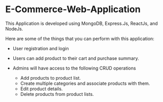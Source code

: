 # E-Commerce-Web-Application

This Application is developed using MongoDB, Express.Js, ReactJs, and NodeJs. 

Here are some of the things that you can perform with this application:

* User registration and login

* Users can add product to their cart and purchase summary.
* Admins will have access to the following CRUD operations
    * Add products to product list.
    * Create multiple categories and associate products with them.
    * Edit product details.
    * Delete products from product lists.


